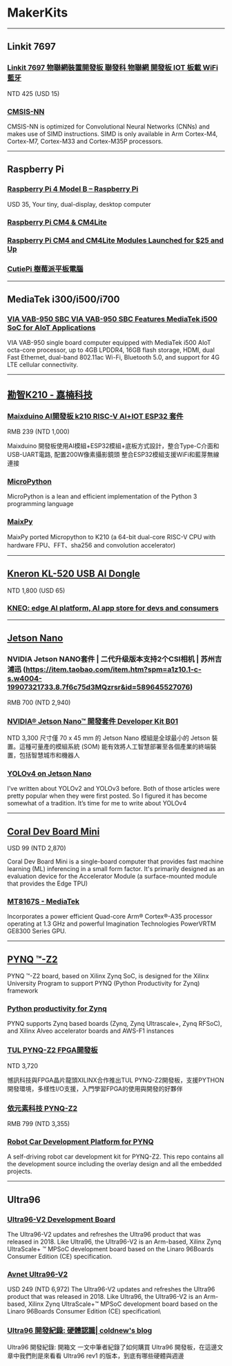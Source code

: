 # MakerKits


---
## Linkit 7697
### [Linkit 7697 物聯網裝置開發板 聯發科 物聯網 開發板 IOT 板載 WiFi 藍牙](https://www.taiwansensor.com.tw/product/linkit-7697-%E7%89%A9%E8%81%AF%E7%B6%B2%E8%A3%9D%E7%BD%AE%E9%96%8B%E7%99%BC%E6%9D%BF/?gclid=CjwKCAjwlbr8BRA0EiwAnt4MTp9htmdFi5T2RnKJq2_iVq_s_PISC7LjNGBQd1WdejbiYwsIH7LDhRoC1IkQAvD_BwE)
NTD 425 (USD 15)

### [CMSIS-NN](https://developer.arm.com/solutions/machine-learning-on-arm/developer-material/how-to-guides/image-recognition-on-arm-cortex-m-with-cmsis-nn/next-steps)
CMSIS-NN is optimized for Convolutional Neural Networks (CNNs) and makes use of SIMD instructions. SIMD is only available in Arm Cortex-M4, Cortex-M7, Cortex-M33 and Cortex-M35P processors.

---
## Raspberry Pi

### [Raspberry Pi 4 Model B – Raspberry Pi](https://www.raspberrypi.org/products/raspberry-pi-4-model-b/)
USD 35, Your tiny, dual-display, desktop computer

### [Raspberry Pi CM4 & CM4Lite](https://www.raspberrypi.org/blog/raspberry-pi-compute-module-4/)

### [Raspberry Pi CM4 and CM4Lite Modules Launched for $25 and Up](https://www.cnx-software.com/2020/10/19/raspberry-pi-cm4-cm4lite-modules/)

### [CutiePi 樹莓派平板電腦](https://makerpro.cc/2020/01/cutiepi-tablet/)

---
## MediaTek i300/i500/i700

### [VIA VAB-950 SBC VIA VAB-950 SBC Features MediaTek i500 SoC for AIoT Applications](https://www.cnx-software.com/2020/10/15/via-vab-950-sbc-features-mediatek-i500-soc-for-aiot-applications/)
VIA VAB-950 single board computer equipped with MediaTek i500 AIoT octa-core processor, up to 4GB LPDDR4, 16GB flash storage, HDMI, dual Fast Ethernet, dual-band 802.11ac Wi-Fi, Bluetooth 5.0, and support for 4G LTE cellular connectivity.

---
## [勘智K210 - 嘉楠科技](https://canaan-creative.com/product/kendryteai)

### [Maixduino AI開發板 k210 RISC-V AI+lOT ESP32 套件](https://www.playrobot.com/ai-artificial-intelligence/2637-maixduino-ai-k210-risc-v-ailot-esp32-.html)

RMB 239 (NTD 1,000)

Maixduino 開發板使用AI模組+ESP32模組+底板方式設計，整合Type-C介面和USB-UART電路, 配置200W像素攝影鏡頭 整合ESP32模組支援WiFi和藍芽無線連接 

### [MicroPython](https://micropython.org/)

MicroPython is a lean and efficient implementation of the Python 3 programming language

### [MaixPy](https://maixpy.sipeed.com/en/)

MaixPy ported Micropython to K210 (a 64-bit dual-core RISC-V CPU with hardware FPU、FFT、sha256 and convolution accelerator)

---
## [Kneron KL-520 USB AI Dongle](https://www.ruten.com.tw/item/show?22036276707372)

NTD 1,800 (USD 65)

### [KNEO: edge AI platform, AI app store for devs and consumers](http://www.kneron.com/technology/KNEO/)

---
## [Jetson Nano](https://www.nvidia.com/zh-tw/autonomous-machines/embedded-systems/jetson-nano/education-projects/)

### NVIDIA Jetson NANO套件 | 二代升级版本支持2个CSI相机 | 苏州吉浦迅 (https://item.taobao.com/item.htm?spm=a1z10.1-c-s.w4004-19907321733.8.7f6c75d3MQzrsr&id=589645527076)
RMB 700 (NTD 2,940)

### [NVIDIA® Jetson Nano™ 開發套件 Developer Kit B01](https://robotkingdom.com.tw/product/nvidia-jetson-nano-developer-kit-b01)

NTD 3,300
尺寸僅 70 x 45 mm 的 Jetson Nano 模組是全球最小的 Jetson 裝置。這種可量產的模組系統 (SOM) 能有效將人工智慧部署至各個產業的終端裝置，包括智慧城市和機器人

### [YOLOv4 on Jetson Nano](https://jkjung-avt.github.io/yolov4/)

I’ve written about YOLOv2 and YOLOv3 before. Both of those articles were pretty popular when they were first posted. So I figured it has become somewhat of a tradition. It’s time for me to write about YOLOv4

---
## [Coral Dev Board Mini](https://coral.ai/products/dev-board-mini/#description)

USD 99 (NTD 2,870)

Coral Dev Board Mini is a single-board computer that provides fast machine learning (ML) inferencing in a small form factor. It's primarily designed as an evaluation device for the Accelerator Module (a surface-mounted module that provides the Edge TPU)

### [MT8167S - MediaTek](https://www.mediatek.com/products/homeNetworking/mt8167s)
Incorporates a power efficient Quad-core Arm® Cortex®-A35 processor operating at 1.3 GHz and powerful Imagination Technologies PowerVRTM GE8300 Series GPU.  

---
## [PYNQ ™-Z2](http://www.e-elements.com/tw/product/show/id/133.shtml)

PYNQ ™-Z2 board, based on Xilinx Zynq SoC, is designed for the Xilinx University Program to support PYNQ (Python Productivity for Zynq) framework

### [Python productivity for Zynq](http://www.pynq.io/board.html)

PYNQ supports Zynq based boards (Zynq, Zynq Ultrascale+, Zynq RFSoC), and Xilinx Alveo accelerator boards and AWS-F1 instances

### [TUL PYNQ-Z2 FPGA開發板](https://www.pcstore.com.tw/store1495528887/M40967219.htm)

NTD 3,720

憾訊科技與FPGA晶片龍頭XILINX合作推出TUL PYNQ-Z2開發板，支援PYTHON開發環境，多樣性I/O支援，入門學習FPGA的使用與開發的好夥伴

### [依元素科技 PYNQ-Z2](https://mp.weixin.qq.com/s/-cfC3HGwfxfWAdSliJcIFA)

RMB 799 (NTD 3,355)

### [Robot Car Development Platform for PYNQ](https://github.com/john-junhong/PYNQ_Car)
A self-driving robot car development kit for PYNQ-Z2. This repo contains all the development source including the overlay design and all the embedded projects.

---
## Ultra96

### [Ultra96-V2 Development Board](http://www.zedboard.org/product/ultra96-v2-development-board)
The Ultra96-V2 updates and refreshes the Ultra96 product that was released in 2018. Like Ultra96, the Ultra96-V2 is an Arm-based, Xilinx Zynq UltraScale+ ™ MPSoC development board based on the Linaro 96Boards Consumer Edition (CE) specification. 

### [Avnet Ultra96-V2](https://www.xilinx.com/products/boards-and-kits/1-vad4rl.html)
USD 249 (NTD 6,972)
The Ultra96-V2 updates and refreshes the Ultra96 product that was released in 2018. Like Ultra96, the Ultra96-V2 is an Arm-based, Xilinx Zynq UltraScale+™ MPSoC development board based on the Linaro 96Boards Consumer Edition (CE) specification\

### [Ultra96 開發紀錄: 硬體認識| coldnew's blog](https://coldnew.github.io/f4865ec/)
Ultra96 開發紀錄: 開箱文 一文中筆者紀錄了如何購買 Ultra96 開發板，在這邊文章中我們則是來看看 Ultra96 rev1 的版本，到底有哪些硬體與週邊





